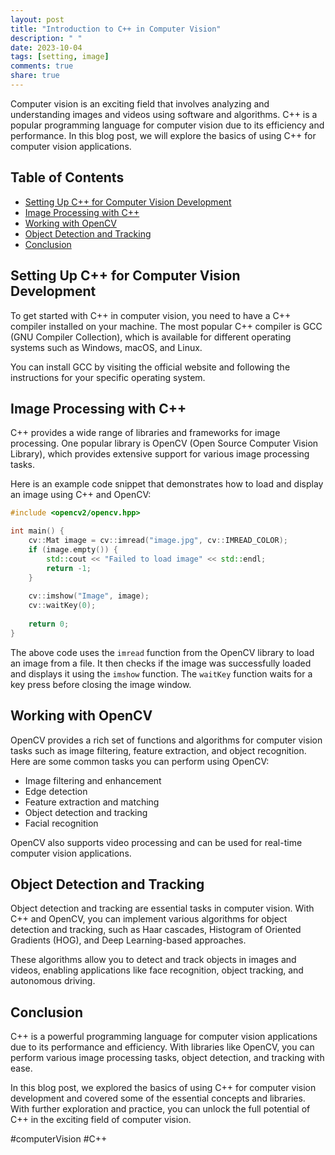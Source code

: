```yaml
---
layout: post
title: "Introduction to C++ in Computer Vision"
description: " "
date: 2023-10-04
tags: [setting, image]
comments: true
share: true
---
```


Computer vision is an exciting field that involves analyzing and understanding images and videos using software and algorithms. C++ is a popular programming language for computer vision due to its efficiency and performance. In this blog post, we will explore the basics of using C++ for computer vision applications.

## Table of Contents
- [Setting Up C++ for Computer Vision Development](#setting-up-c-for-computer-vision-development)
- [Image Processing with C++](#image-processing-with-c)
- [Working with OpenCV](#working-with-opencv)
- [Object Detection and Tracking](#object-detection-and-tracking)
- [Conclusion](#conclusion)

## Setting Up C++ for Computer Vision Development

To get started with C++ in computer vision, you need to have a C++ compiler installed on your machine. The most popular C++ compiler is GCC (GNU Compiler Collection), which is available for different operating systems such as Windows, macOS, and Linux.

You can install GCC by visiting the official website and following the instructions for your specific operating system.

## Image Processing with C++

C++ provides a wide range of libraries and frameworks for image processing. One popular library is OpenCV (Open Source Computer Vision Library), which provides extensive support for various image processing tasks.

Here is an example code snippet that demonstrates how to load and display an image using C++ and OpenCV:

```cpp
#include <opencv2/opencv.hpp>

int main() {
    cv::Mat image = cv::imread("image.jpg", cv::IMREAD_COLOR);
    if (image.empty()) {
        std::cout << "Failed to load image" << std::endl;
        return -1;
    }
    
    cv::imshow("Image", image);
    cv::waitKey(0);
    
    return 0;
}
```

The above code uses the `imread` function from the OpenCV library to load an image from a file. It then checks if the image was successfully loaded and displays it using the `imshow` function. The `waitKey` function waits for a key press before closing the image window.

## Working with OpenCV

OpenCV provides a rich set of functions and algorithms for computer vision tasks such as image filtering, feature extraction, and object recognition. Here are some common tasks you can perform using OpenCV:

- Image filtering and enhancement
- Edge detection
- Feature extraction and matching
- Object detection and tracking
- Facial recognition

OpenCV also supports video processing and can be used for real-time computer vision applications.

## Object Detection and Tracking

Object detection and tracking are essential tasks in computer vision. With C++ and OpenCV, you can implement various algorithms for object detection and tracking, such as Haar cascades, Histogram of Oriented Gradients (HOG), and Deep Learning-based approaches.

These algorithms allow you to detect and track objects in images and videos, enabling applications like face recognition, object tracking, and autonomous driving.

## Conclusion

C++ is a powerful programming language for computer vision applications due to its performance and efficiency. With libraries like OpenCV, you can perform various image processing tasks, object detection, and tracking with ease.

In this blog post, we explored the basics of using C++ for computer vision development and covered some of the essential concepts and libraries. With further exploration and practice, you can unlock the full potential of C++ in the exciting field of computer vision.

#computerVision #C++